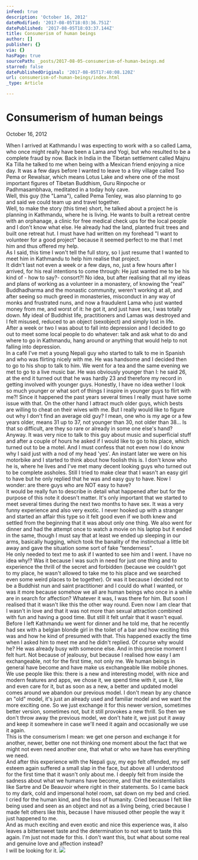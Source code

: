 ```yaml
---
inFeed: true
description: 'October 16, 2012'
dateModified: '2017-08-05T18:03:36.751Z'
datePublished: '2017-08-05T18:03:37.144Z'
title: Consumerism of human beings
author: []
publisher: {}
via: {}
hasPage: true
sourcePath: _posts/2017-08-05-consumerism-of-human-beings.md
starred: false
datePublishedOriginal: '2017-08-05T17:40:08.120Z'
url: consumerism-of-human-beings/index.html
_type: Article

---
```

# **Consumerism of human beings**

October 16, 2012

When I arrived at Kathmandu I was expecting to work with a so called Lama, who once might really have been a Lama and Yogi, but who resulted to be a complete fraud by now. Back in India in the Tibetan settlement called Majnu Ka Tilla he talked to me when being with a Mexican friend enjoying a nice day. It was a few days before I wanted to leave to a tiny village called Tso Pema or Rewalsar, which means Lotus Lake and where one of the most important figures of Tibetan Buddhism, Guru Rinpoche or Padhmasambhava, meditated in a today holy cave.  
Well, this guy (the "Lama"), called Pema Tenley, was also planning to go and said we could team up and travel together.   
Well, to make the story (this time) short, he talked about a project he is planning in Kathmandu, where he is living. He wants to built a retreat centre with an orphanage, a clinic for free medical check ups for the local people and I don't know what else. He already had the land, planted fruit trees and built one retreat hut. I must have had written on my forehead "I want to volunteer for a good project" because it seemed perfect to me that I met him and thus offered my help.  
As I said, this time I won't tell the full story, so I just resume that I wanted to meet him in Kathmandu to help him realise that project.  
It didn't last not even a week or a few days, no, just a few hours after I arrived, for his real intentions to come through: He just wanted me to be his kind of - how to say?- consort?! No idea, but after realising that all my ideas and plans of working as a volunteer in a monastery, of knowing the "real" Buddhadharma and the monastic community, weren't working at all, and after seeing so much greed in monasteries, misconduct in any way of monks and frustrated nuns, and now a fraudulent Lama who just wanted money from me, and worst of it: he got it, and just have sex, I was totally down. My ideal of Buddhist life, practitioners and Lamas was destroyed and I felt misused, reduced to an object (sexobject) and simply lost in life.   
After a week or two I was about to fall into depression and I decided to go out to meet some local people to do whatever: talk and ask what to do and where to go in Kathmandu, hang around or anything that would help to not falling into depression.  
In a café I've met a young Nepali guy who started to talk to me in Spanish and who was flirting nicely with me. He was handsome and I decided then to go to his shop to talk to him. We went for a tea and the same evening we met to go to a live music bar. He was obviously younger than I: he said 26, at the end it turned out that he was hardly 23 and therefore my record in getting involved with younger guys. Honestly, I have no idea wether I look so much younger or what sort of things I inspire in younger guys to flirt with me?! Since it happened the past years several times I really must have some issue with that. On the other hand I attract much older guys, which bests are willing to cheat on their wives with me. But I really would like to figure out why I don't find an average old guy? I mean, one who is my age or a few years older, means 31 up to 37, not younger than 30, not older than 38... Is that so difficult, are they so rare or already in some one else's hand?   
Anyway. It was very nice to talk to this guy about music and superficial stuff and after a couple of hours he asked if I would like to go to his place, which turned out to be a motel. And I must confess that not even now I do know why I said just with a nod of my head 'yes'. An instant later we were on his motorbike and I started to think about how foolish this is. I don't know who he is, where he lives and I've met many decent looking guys who turned out to be complete assholes. Still I tried to make clear that I wasn't an easy girl to have but he only replied that he was and easy guy to have. Now I wonder: are there guys who are NOT easy to have?   
It would be really fun to describe in detail what happened after but for the purpose of this note it doesn't matter. It's only important that we started to meet several times during the next two months to have sex. It was a very funny experience and also very exotic. I never hooked up with a stranger and started an affair this type so it felt good even if we both knew and settled from the beginning that it was about only one thing. We also went for dinner and had the attempt once to watch a movie on his laptop but it ended in the same, though I must say that at least we ended up sleeping in our arms, basically hugging, which took the banality of the instinctual a little bit away and gave the situation some sort of fake "tenderness".  
He only needed to text me to ask if I wanted to see him and I went. I have no idea why!? Was it because I was such in need for just one thing and to experience the thrill of the secret and forbidden (because we couldn't got to my place, he wasn't allowed to take me to his place and we searched even some weird places to be together). Or was it because I decided not to be a Buddhist nun and saint practitioner and I could do what I wanted, or was it more because somehow we all are human beings who once in a while are in search for affection? Whatever it was, I was there for him. But soon I realised that it wasn't like this the other way round. Even now I am clear that I wasn't in love and that it was not more than sexual attraction combined with fun and having a good time. But still it felt unfair that it wasn't equal.   
Before I left Kathmandu we went for dinner and he told me, that he recently had sex with a belgian blonde girl in the toilet of a bar and how exciting this was and how he kind of presumed with that. This happened exactly the time when I asked him to meet me and he didn't replied. Of course why would he? He was already busy with someone else. And in this precise moment I felt hurt. Not because of jealousy, but because I realised how easy I am exchangeable, not for the first time, not only me. We human beings in general have become and have make us exchangeable like mobile phones. We use people like this: there is a new and interesting model, with nice and modern features and apps, we chose it, we spend time with it, use it, like and even care for it, but as soon as a new, a better and updated model comes around we abandon our previous model. I don't mean by any chance an "old" model, it's just an already used and familiar model and we want the more exciting one. So we just exchange it for this newer version, sometimes better version, sometimes not, but it still provokes a new thrill. So then we don't throw away the previous model, we don't hate it, we just put it away and keep it somewhere in case we'll need it again and occasionally we use it again.   
This is the consumerism I mean: we get one person and exchange it for another, newer, better one not thinking one moment about the fact that we might not even need another one, that what or who we have has everything we need.  
And after this experience with the Nepali guy, my ego felt offended, my self esteem again suffered a small slap in the face, but above all I understood for the first time that it wasn't only about me. I deeply felt from inside the sadness about what we humans have become, and that the existentialists like Sartre and De Beauvoir where right in their statements. So I came back to my dark, cold and impersonal hotel room, sat down on my bed and cried. I cried for the human kind, and the loss of humanity. Cried because I felt like being used and seen as an object and not as a living being, cried because I made felt others like this, because I have misused other people the way it just happened to me.  
And as much exciting and even exotic and nice this experience was, it also leaves a bittersweet taste and the determination to not want to taste this again. I'm just not made for this. I don't want this, but what about some real and genuine love and affection instead?  
I will be looking for it.
![](https://the-grid-user-content.s3-us-west-2.amazonaws.com/d6b69d38-929b-4768-81cb-fd2338c1d41c.jpg)